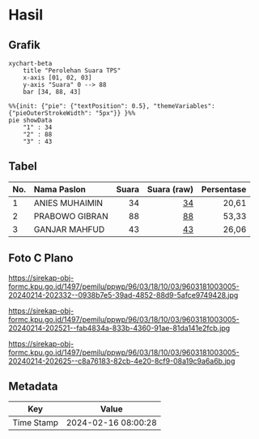 # Hasil

## Grafik

```mermaid
xychart-beta
    title "Perolehan Suara TPS"
    x-axis [01, 02, 03]
    y-axis "Suara" 0 --> 88
    bar [34, 88, 43]
```

```mermaid
%%{init: {"pie": {"textPosition": 0.5}, "themeVariables": {"pieOuterStrokeWidth": "5px"}} }%%
pie showData
    "1" : 34
    "2" : 88
    "3" : 43
```

## Tabel

| No. | Nama Paslon    | Suara | Suara (raw) | Persentase |
|:--- |:-------------- | -----:| -----------:| ----------:|
| 1   | ANIES MUHAIMIN | 34    | [34][p-1]   | 20,61      |
| 2   | PRABOWO GIBRAN | 88    | [88][p-2]   | 53,33      |
| 3   | GANJAR MAHFUD  | 43    | [43][p-3]   | 26,06      |


[p-1]: https://github.com/gigit-pemilu/pemilu-2024-96-papua-barat-daya/blob/main/pilpres/hitung-suara/sub/96-papua-barat-daya/sub/03-raja-ampat/sub/18-kota-waisai/sub/1003-bonkawir/sub/005-tps/sub/paslon-1.txt
[p-2]: https://github.com/gigit-pemilu/pemilu-2024-96-papua-barat-daya/blob/main/pilpres/hitung-suara/sub/96-papua-barat-daya/sub/03-raja-ampat/sub/18-kota-waisai/sub/1003-bonkawir/sub/005-tps/sub/paslon-2.txt
[p-3]: https://github.com/gigit-pemilu/pemilu-2024-96-papua-barat-daya/blob/main/pilpres/hitung-suara/sub/96-papua-barat-daya/sub/03-raja-ampat/sub/18-kota-waisai/sub/1003-bonkawir/sub/005-tps/sub/paslon-3.txt

## Foto C Plano

https://sirekap-obj-formc.kpu.go.id/1497/pemilu/ppwp/96/03/18/10/03/9603181003005-20240214-202332--0938b7e5-39ad-4852-88d9-5afce9749428.jpg

https://sirekap-obj-formc.kpu.go.id/1497/pemilu/ppwp/96/03/18/10/03/9603181003005-20240214-202521--fab4834a-833b-4360-91ae-81da141e2fcb.jpg

https://sirekap-obj-formc.kpu.go.id/1497/pemilu/ppwp/96/03/18/10/03/9603181003005-20240214-202625--c8a76183-82cb-4e20-8cf9-08a19c9a6a6b.jpg


## Metadata

| Key        | Value               |
| ---------- | ------------------- |
| Time Stamp | 2024-02-16 08:00:28 |



